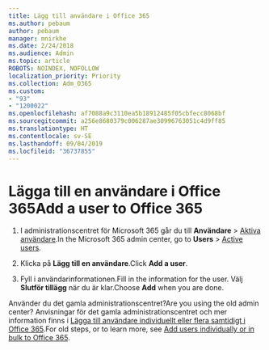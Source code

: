```yaml
---
title: Lägg till användare i Office 365
ms.author: pebaum
author: pebaum
manager: mnirkhe
ms.date: 2/24/2018
ms.audience: Admin
ms.topic: article
ROBOTS: NOINDEX, NOFOLLOW
localization_priority: Priority
ms.collection: Adm_O365
ms.custom:
- "93"
- "1200022"
ms.openlocfilehash: af7088a9c3110ea5b18912485f05cbfecc8068bf
ms.sourcegitcommit: a256e8680379c006287ae30996763051c4d9ff85
ms.translationtype: HT
ms.contentlocale: sv-SE
ms.lasthandoff: 09/04/2019
ms.locfileid: "36737855"
---
```

# <a name="add-a-user-to-office-365"></a><span data-ttu-id="0868e-102">Lägga till en användare i Office 365</span><span class="sxs-lookup"><span data-stu-id="0868e-102">Add a user to Office 365</span></span>

1. <span data-ttu-id="0868e-103">I administrationscentret för Microsoft 365 går du till **Användare** >  [Aktiva användare](https://admin.microsoft.com/Adminportal/Home?source=applauncher#/users).</span><span class="sxs-lookup"><span data-stu-id="0868e-103">In the Microsoft 365 admin center, go to **Users** >  [Active users](https://admin.microsoft.com/Adminportal/Home?source=applauncher#/users).</span></span>

2. <span data-ttu-id="0868e-104">Klicka på **Lägg till en användare**.</span><span class="sxs-lookup"><span data-stu-id="0868e-104">Click **Add a user**.</span></span>

3. <span data-ttu-id="0868e-105">Fyll i användarinformationen.</span><span class="sxs-lookup"><span data-stu-id="0868e-105">Fill in the information for the user.</span></span> <span data-ttu-id="0868e-106">Välj **Slutför tillägg** när du är klar.</span><span class="sxs-lookup"><span data-stu-id="0868e-106">Choose **Add** when you are done.</span></span>

<span data-ttu-id="0868e-107">Använder du det gamla administrationscentret?</span><span class="sxs-lookup"><span data-stu-id="0868e-107">Are you using the old admin center?</span></span> <span data-ttu-id="0868e-108">Anvisningar för det gamla administrationscentret och mer information finns i [Lägga till användare individuellt eller flera samtidigt i Office 365](https://docs.microsoft.com/office365/admin/add-users/add-users).</span><span class="sxs-lookup"><span data-stu-id="0868e-108">For old steps, or to learn more, see [ Add users individually or in bulk to Office 365](https://docs.microsoft.com/office365/admin/add-users/add-users).</span></span>
  